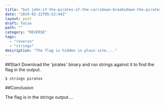 ```yaml
---
title: "but-john-if-the-pirates-of-the-carribean-breaksdown-the-pirates-dont-eat-the-tourists"
date: "2019-02-22T05:52:44Z"
layout: post
draft: false
path: ""
category: "REVERSE"
tags:
  - "reverse"
  - "strings"
description: "The flag is hidden in plain site...."
---
```


##Start
Download the 'pirates' binary and run strings against it to find the flag in the output.

```
$ strings pirates

```

##Conclusion

The flag is in the strings output....
